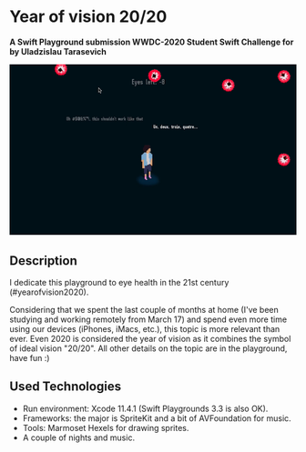 # Year of vision 20/20
**A Swift Playground submission WWDC-2020 Student Swift Challenge for by Uladzislau Tarasevich**

![](preview.png)

## Description
I dedicate this playground to eye health in the 21st century (#yearofvision2020). 

Considering that we spent the last couple of months at home (I've been studying and working remotely from March 17) and spend even more time using our devices (iPhones, iMacs, etc.), this topic is more relevant than ever. Even 2020 is considered the year of vision as it combines the symbol of ideal vision "20/20". All other details on the topic are in the playground, have fun :)

## Used Technologies
- Run environment: Xcode 11.4.1 (Swift Playgrounds 3.3 is also OK).
- Frameworks: the major is SpriteKit and a bit of AVFoundation for music.
- Tools: Marmoset Hexels for drawing sprites.
- A couple of nights and music.
